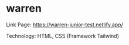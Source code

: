 # warren
Link Page: https://warren-junior-test.netlify.app/

Technology: HTML, CSS (Framework Tailwind)
